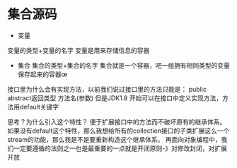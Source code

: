# 集合源码

+ 变量

变量的类型+变量的名字
变量是用来存储信息的容器

+ 集合
集合的类型+集合的名字
集合就是一个容器，吧一组拥有相同类型的变量保存起来的容器œ


接口里为什么会有实现方法，以前我们说过接口里的方法只能是：
public abstract返回类型 方法名(参数) 但是JDK1.8 开始可以在接口中定义实现方法，方法用default关键字


思考？为什么引入这个特性？
便于扩展接口中的方法而不破坏原有的继承体系。
如果没有default这个特性，那么我想给所有的collection接口的子类扩展这么一个stream的功能，那么我是不是要重新构造这个继承体系。
再面向对象编程中，我们一定要遵循的法则之一也是最重要的一点就是开闭原则-》对修改封闭，对扩展开放



